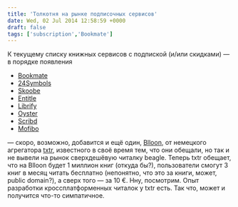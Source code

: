 ```yaml
---
title: 'Толкотня на рынке подписочных сервисов'
date: Wed, 02 Jul 2014 12:58:59 +0000
draft: false
tags: ['subscription','Bookmate']
---
```


К текущему списку книжных сервисов с подпиской (и/или скидками) — в порядке появления

- [Bookmate](http://bookmate.com)
- [24Symbols](http://www.24symbols.com/?locale=en)
- [Skoobe](https://www.skoobe.de/en/what-is-skoobe?lang=en_US)
- [Entitle](https://www.entitlebooks.com/)
- [Librify](https://www.librify.com/)
- [Oyster](https://www.oysterbooks.com/)
- [Scribd](http://www.scribd.com/)
- [Mofibo](https://mofibo.com/)

— скоро, возможно, добавится и ещё один, [Blloon](http://www.blloon.com/), от немецкого агрегатора [txtr](https://txtr.com/), известного в своё время тем, что они обещали, но так и не вывели на рынок сверхдешёвую читалку beagle. Теперь txtr обещает, что на Blloon будет 1 миллион книг (откуда бы?), пользователи смогут 3 книг в месяц читать бесплатно (непонятно, что это за книги, может, public domain?), а сверх того — за 10 €. Нну, посмотрим. Опыт разработки кроссплатформенных читалок у txtr есть. Так что, может и получится что-то симпатичное.